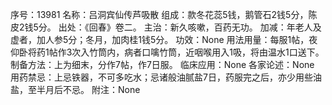 序号：13981
名称：吕洞宾仙传芦吸散
组成：款冬花蕊5钱，鹅管石2钱5分，陈皮2钱5分。
出处：《回春》卷二。
主治：新久咳嗽，百药无功。
加减：年老人及虚者，加人参5分；冬月，加肉桂1钱5分。
功效：None
用法用量：每服1帖，夜仰卧将药1帖作3次入竹筒内，病者口噙竹筒，近咽喉用入1吸，将由温水1口送下。
制备方法：上为细末，分作7帖，作7日服。
临床应用：None
各家论述：None
用药禁忌：上忌铁器，不可多吃水；忌诸般油腻盐7日，药服完之后，亦少用些油盐，至半月后不忌。
附注：None
